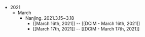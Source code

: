 - 2021
    - March
        - Nanjing. 2021.3.15~3.18
            - [[March 16th, 2021]] -- [[DCIM - March 16th, 2021]]
            - [[March 17th, 2021]] -- [[DCIM - March 17th, 2021]]
